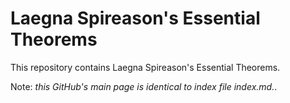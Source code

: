 # Laegna Spireason's Essential Theorems

This repository contains Laegna Spireason's Essential Theorems.

Note: _this GitHub's main page is identical to index file index.md._.